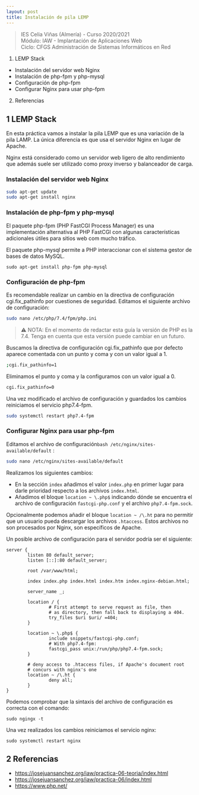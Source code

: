 ```yaml
---
layout: post
title: Instalación de pila LEMP
---
```

>IES Celia Viñas (Almería) - Curso 2020/2021  
>Módulo: IAW - Implantación de Aplicaciones Web  
>Ciclo: CFGS Administración de Sistemas Informáticos en Red  

1. LEMP Stack 
- Instalación del servidor web Nginx 
- Instalación de php-fpm y php-mysql 
- Configuración de php-fpm 
- Configurar Nginx para usar php-fpm 
2. Referencias 

## 1 LEMP Stack

En esta práctica vamos a instalar la pila LEMP que es una variación de la pila LAMP. La única diferencia es que usa el servidor Nginx en lugar de Apache.

Nginx está considerado como un servidor web ligero de alto rendimiento que además suele ser utilizado como proxy inverso y balanceador de carga.
### Instalación del servidor web Nginx

```bash
sudo apt-get update
sudo apt-get install nginx
```

### Instalación de php-fpm y php-mysql

El paquete php-fpm (PHP FastCGI Process Manager) es una implementación alternativa al PHP FastCGI con algunas características adicionales útiles para sitios web com mucho tráfico.

El paquete php-mysql permite a PHP interaccionar con el sistema gestor de bases de datos MySQL.

``sudo apt-get install php-fpm php-mysql``

### Configuración de php-fpm

Es recomendable realizar un cambio en la directiva de configuración cgi.fix_pathinfo por cuestiones de seguridad. Editamos el siguiente archivo de configuración:

```bash
sudo nano /etc/php/7.4/fpm/php.ini
```

> :warning: NOTA: En el momento de redactar esta guía la versión de PHP es la 7.4. Tenga en cuenta que esta versión puede cambiar en un futuro.

Buscamos la directiva de configuración cgi.fix_pathinfo que por defecto aparece comentada con un punto y coma y con un valor igual a 1.

```bash
;cgi.fix_pathinfo=1
```

Eliminamos el punto y coma y la configuramos con un valor igual a 0.

```bash
cgi.fix_pathinfo=0
```

Una vez modificado el archivo de configuración y guardados los cambios reiniciamos el servicio php7.4-fpm.

```bash
sudo systemctl restart php7.4-fpm
```

### Configurar Nginx para usar php-fpm

Editamos el archivo de configuración```bash
/etc/nginx/sites-available/default``` :

```bash
sudo nano /etc/nginx/sites-available/default
```

Realizamos los siguientes cambios:

- En la sección ```index``` añadimos el valor ``index.php`` en primer lugar para darle prioridad respecto a los archivos ``index.html``.
- Añadimos el bloque ``location ~ \.php$`` indicando dónde se encuentra el archivo de configuración ``fastcgi-php.conf`` y el archivo ``php7.4-fpm.sock``.

Opcionalmente podemos añadir el bloque ``location ~ /\.ht`` para no permitir que un usuario pueda descargar los archivos ``.htaccess``. Estos archivos no son procesados por Nginx, son específicos de Apache.

Un posible archivo de configuración para el servidor podría ser el siguiente:

```
server {
        listen 80 default_server;
        listen [::]:80 default_server;

        root /var/www/html;

        index index.php index.html index.htm index.nginx-debian.html;

        server_name _;

        location / {
                # First attempt to serve request as file, then
                # as directory, then fall back to displaying a 404.
                try_files $uri $uri/ =404;
        }

        location ~ \.php$ {
                include snippets/fastcgi-php.conf;
                # With php7.4-fpm:
                fastcgi_pass unix:/run/php/php7.4-fpm.sock;
        }

        # deny access to .htaccess files, if Apache's document root
        # concurs with nginx's one
        location ~ /\.ht {
                deny all;
        }
}
```

Podemos comprobar que la sintaxis del archivo de configuración es correcta con el comando:

``sudo ngingx -t``

Una vez realizados los cambios reiniciamos el servicio nginx:

``sudo systemctl restart nginx``

## 2 Referencias

- https://josejuansanchez.org/iaw/practica-06-teoria/index.html
- https://josejuansanchez.org/iaw/practica-06/index.html
- https://www.php.net/
